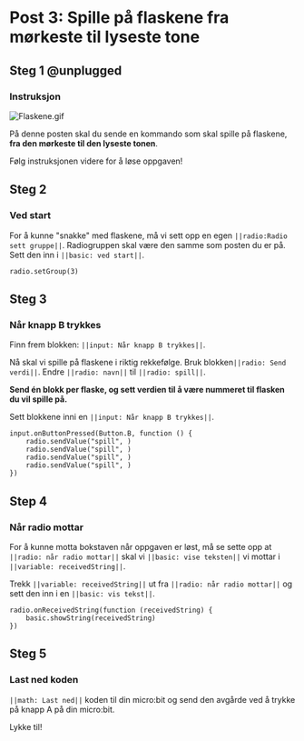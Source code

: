 # Post 3: Spille på flaskene fra mørkeste til lyseste tone


## Steg 1 @unplugged

### Instruksjon

![Flaskene.gif](https://i.postimg.cc/WbbPfVS1/Flaskene.gif)

På denne posten skal du sende en kommando som skal spille på flaskene, **fra den mørkeste til den lyseste tonen**.

Følg instruksjonen videre for å løse oppgaven!



## Steg 2

### Ved start

For å kunne "snakke" med flaskene, må vi sett opp en egen ``||radio:Radio sett gruppe||``. Radiogruppen skal være den samme som posten du er på. Sett den inn i ``||basic: ved start||``.

```blocks
radio.setGroup(3)
```

## Steg 3

### Når knapp B trykkes

Finn frem blokken: ``||input: Når knapp B trykkes||``.

Nå skal vi spille på flaskene i riktig rekkefølge. Bruk blokken``||radio: Send verdi||``. Endre ``||radio: navn||`` til ``||radio: spill||``. 

**Send én blokk per flaske, og sett verdien til å være nummeret til flasken du vil spille på.**

Sett blokkene inni en ``||input: Når knapp B trykkes||``.

```blocks
input.onButtonPressed(Button.B, function () {
    radio.sendValue("spill", )
    radio.sendValue("spill", )
    radio.sendValue("spill", )
    radio.sendValue("spill", )
})
```


## Step 4

### Når radio mottar

For å kunne motta bokstaven når oppgaven er løst, må se sette opp at ``||radio: når radio mottar||`` skal vi ``||basic: vise teksten||`` vi mottar i ``||variable: receivedString||``.

Trekk ``||variable: receivedString||`` ut fra ``||radio: når radio mottar||`` og sett den inn i en ``||basic: vis tekst||``.

```blocks
radio.onReceivedString(function (receivedString) {
    basic.showString(receivedString)
})
```

## Steg 5

### Last ned koden

``||math: Last ned||`` koden til din micro:bit og send den avgårde ved å trykke på knapp A på din micro:bit. 

Lykke til!